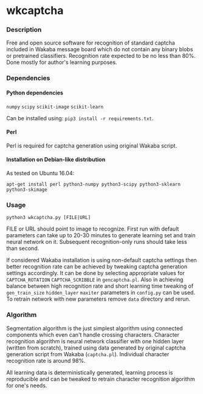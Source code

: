# wkcaptcha
### Description
Free and open source software for recognition of standard captcha included in Wakaba message board which do not contain any binary blobs or pretrained classifiers. Recognition rate expected to be no less than 80%. Done mostly for author's learning purposes.

### Dependencies
#### Python dependencies 
`numpy` `scipy` `scikit-image` `scikit-learn`

Can be installed using: `pip3 install -r requirements.txt`.
#### Perl
Perl is required for captcha generation using original Wakaba script.
#### Installation on Debian-like distribution
As tested on Ubuntu 16.04:

```apt-get install perl python3-numpy python3-scipy python3-sklearn python3-skimage```

### Usage
`python3 wkcaptcha.py [FILE|URL]`

FILE or URL should point to image to recognize. First run with default parameters can take up to 20-30 minutes to generate learning set and train neural network on it. Subsequent recognition-only runs should take less than second.

If considered Wakaba installation is using non-default captcha settings then better recognition rate can be achieved by tweaking captcha generation settings accordingly. It can be done by selecting appropriate values for `CAPTCHA_ROTATION` `CAPTCHA_SCRIBBLE` in `gencaptcha.pl`. Also in achieving balance between high recognition rate and short learning time tweaking of `gen_train_size` `hidden_layer` `maxiter` parameters in `config.py` can be used. To retrain network with new parameters remove `data` directory and rerun.

### Algorithm
Segmentation algorithm is the just simplest algorithm using connected components which even can't handle crossing characters. Character recognition algorithm is neural network classifier with one hidden layer (written from scratch), trained using data generated by original captcha generation script from Wakaba (`captcha.pl`). Individual character recognition rate is around 98%.

All learning data is deterministically generated, learning process is reproducible and can be tweaked to retrain character recognition algorithm for one's needs.
